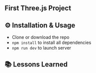 ## First Three.js Project

## ⚙️ Installation & Usage

- Clone or download the repo
- `npm install` to install all dependencies
- `npm run dev` to launch server

## 📚 Lessons Learned
